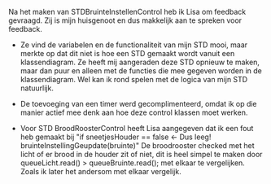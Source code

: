Na het maken van STDBruinteInstellenControl heb ik Lisa om feedback gevraagd. Zij is mijn huisgenoot en dus makkelijk aan te spreken voor feedback.

- Ze vind de variabelen en de functionaliteit van mijn STD mooi, maar merkte op dat dit niet is hoe een STD gemaakt wordt vanuit een klassendiagram. 
Ze heeft mij aangeraden deze STD opnieuw te maken, maar dan puur en alleen met de functies die mee gegeven worden in de klassendiagram. Wel kan ik rond spelen met de logica van mijn STD natuurlijk.

- De toevoeging van een timer werd gecomplimenteerd, omdat ik op die manier actief mee denk aan hoe deze control klassen moet werken.

- Voor STD BroodRoosterControl heeft Lisa aangegeven dat ik een fout heb gemaakt bij "if sneetjesHouder == false <- Dus leeg!
bruinteInstellingGeupdate(bruinte)"
De broodrooster checked met het licht of er brood in de houder zit of niet, dit is heel simpel te maken door queueLicht.read() > queueBruinte.read(); met elkaar te vergelijken. Zoals ik later het andersom met elkaar vergelijk.